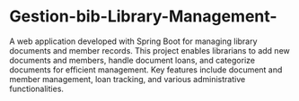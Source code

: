 # Gestion-bib-Library-Management-
A web application developed with Spring Boot for managing library documents and member records. This project enables librarians to add new documents and members, handle document loans, and categorize documents for efficient management. Key features include document and member management, loan tracking, and various administrative functionalities.
